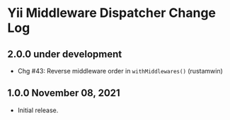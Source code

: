 # Yii Middleware Dispatcher Change Log


## 2.0.0 under development

- Chg #43: Reverse middleware order in `withMiddlewares()` (rustamwin)

## 1.0.0 November 08, 2021

- Initial release.